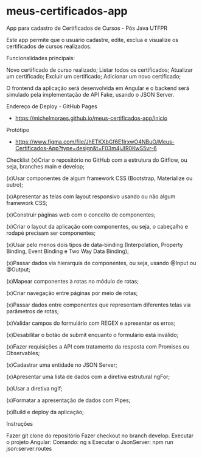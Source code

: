 # meus-certificados-app
App para cadastro de Certificados de Cursos - Pós Java UTFPR

Este app permite que o usuário cadastre, edite, exclua e visualize os certificados de cursos realizados. 

Funcionalidades principais:

Novo certificado de curso realizado;
Listar todos os certificados;
Atualizar um certificado;
Excluir um certificado;
Adicionar um novo certificado;


O frontend da aplicação será desenvolvida em Angular e o backend será simulado pela implementação de API Fake, usando o JSON Server.

Endereço de Deploy - GitHub Pages
* https://michelmoraes.github.io/meus-certificados-app/inicio

Protótipo
* https://www.figma.com/file/JhETKXbGf6E1IrxwO4NBuO/Meus-Certificados-App?type=design&t=F03m4jJIR0KwS5vr-6

Checklist
(x)Criar o repositório no GitHub com a estrutura do Gitflow, ou seja, branches main e develop;      

(x)Usar componentes de algum framework CSS (Bootstrap, Materialize ou outro);      

(x)Apresentar as telas com layout responsivo usando ou não algum framework CSS;

(x)Construir páginas web com o conceito de componentes;

(x)Criar o layout da aplicação com componentes, ou seja, o cabeçalho e rodapé precisam ser componentes;

(x)Usar pelo menos dois tipos de data-binding (Interpolation, Property Binding, Event Binding e Two Way Data Binding);

(x)Passar dados via hierarquia de componentes, ou seja, usando @Input ou @Output;

(x)Mapear componentes à rotas no módulo de rotas;

(x)Criar navegação entre páginas por meio de rotas;

(x)Passar dados entre componentes que representam diferentes telas via parâmetros de rotas;

(x)Validar campos do formulário com REGEX e apresentar os erros;

(x)Desabilitar o botão de submit enquanto o formulário está inválido;

(x)Fazer requisições a API com tratamento da resposta com Promises ou Observables;

(x)Cadastrar uma entidade no JSON Server;

(x)Apresentar uma lista de dados com a diretiva estrutural ngFor;

(x)Usar a diretiva ngIf; 

(x)Formatar a apresentação de dados com Pipes;   

(x)Build e deploy da aplicação;


Instruções

Fazer git clone do repositório
Fazer checkout no branch develop.
Executar o projeto Angular: Comando: ng s
Executar o JsonServer: npm run json:server:routes
